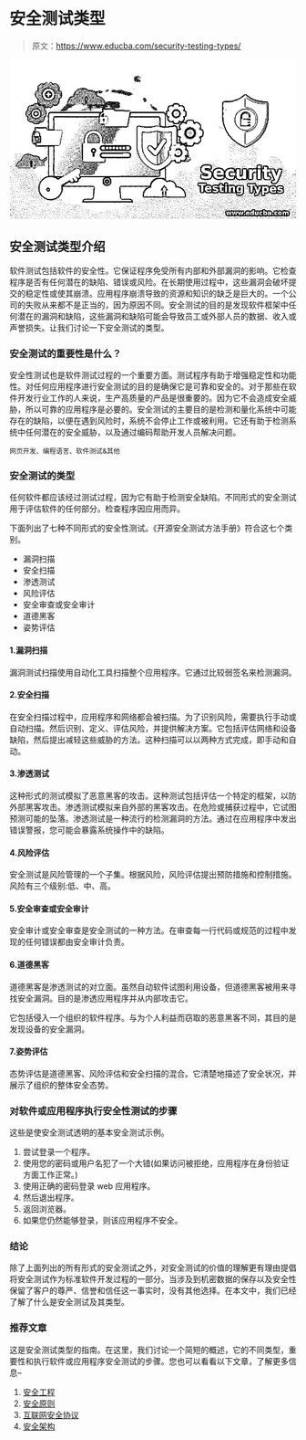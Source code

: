 # 安全测试类型

> 原文：<https://www.educba.com/security-testing-types/>

![Security Testing Types](img/70491b1f0d119cf71eb54715da690dec.png "Security Testing Types")



## 安全测试类型介绍

软件测试包括软件的安全性。它保证程序免受所有内部和外部漏洞的影响。它检查程序是否有任何潜在的缺陷、错误或风险。在长期使用过程中，这些漏洞会破坏提交的稳定性或使其崩溃。应用程序崩溃导致的资源和知识的缺乏是巨大的。一个公司的失败从来都不是正当的，因为原因不同。安全测试的目的是发现软件框架中任何潜在的漏洞和缺陷，这些漏洞和缺陷可能会导致员工或外部人员的数据、收入或声誉损失。让我们讨论一下安全测试的类型。

### 安全测试的重要性是什么？

安全性测试也是软件测试过程的一个重要方面。测试程序有助于增强稳定性和功能性。对任何应用程序进行安全测试的目的是确保它是可靠和安全的。对于那些在软件开发行业工作的人来说，生产高质量的产品是很重要的。因为它不会造成安全威胁，所以可靠的应用程序是必要的。安全测试的主要目的是检测和量化系统中可能存在的缺陷，以便在遇到风险时，系统不会停止工作或被利用。它还有助于检测系统中任何潜在的安全威胁，以及通过编码帮助开发人员解决问题。

<small>网页开发、编程语言、软件测试&其他</small>

### 安全测试的类型

任何软件都应该经过测试过程，因为它有助于检测安全缺陷。不同形式的安全测试用于评估软件的任何部分。检查程序因应用而异。

下面列出了七种不同形式的安全性测试。《开源安全测试方法手册》符合这七个类别。

*   漏洞扫描
*   安全扫描
*   渗透测试
*   风险评估
*   安全审查或安全审计
*   道德黑客
*   姿势评估

#### 1.漏洞扫描

漏洞测试扫描使用自动化工具扫描整个应用程序。它通过比较弱签名来检测漏洞。

#### 2.安全扫描

在安全扫描过程中，应用程序和网络都会被扫描。为了识别风险，需要执行手动或自动扫描。然后识别、定义、评估风险，并提供解决方案。它包括评估网络和设备缺陷，然后提出减轻这些威胁的方法。这种扫描可以以两种方式完成，即手动和自动。

#### 3.渗透测试

这种形式的测试模拟了恶意黑客的攻击。这种测试包括评估一个特定的框架，以防外部黑客攻击。渗透测试模拟来自外部的黑客攻击。在危险或捕获过程中，它试图预测可能的坠落。渗透测试是一种流行的检测漏洞的方法。通过在应用程序中发出错误警报，您可能会暴露系统操作中的缺陷。

#### 4.风险评估

安全测试是风险管理的一个子集。根据风险，风险评估提出预防措施和控制措施。风险有三个级别:低、中、高。

#### 5.安全审查或安全审计

安全审计或安全审查是安全测试的一种方法。在审查每一行代码或规范的过程中发现的任何错误都由安全审计负责。

#### 6.道德黑客

道德黑客是渗透测试的对立面。虽然自动软件试图利用设备，但道德黑客被用来寻找安全漏洞。目的是渗透应用程序并从内部攻击它。

它包括侵入一个组织的软件程序。与为个人利益而窃取的恶意黑客不同，其目的是发现设备的安全漏洞。

#### 7.姿势评估

态势评估是道德黑客、风险评估和安全扫描的混合。它清楚地描述了安全状况，并展示了组织的整体安全态势。

### 对软件或应用程序执行安全性测试的步骤

这些是使安全测试透明的基本安全测试示例。

1.  尝试登录一个程序。
2.  使用您的密码或用户名犯了一个大错(如果访问被拒绝，应用程序在身份验证方面工作正常。)
3.  使用正确的密码登录 web 应用程序。
4.  然后退出程序。
5.  返回浏览器。
6.  如果您仍然能够登录，则该应用程序不安全。

### 结论

除了上面列出的所有形式的安全测试之外，对安全测试的价值的理解更有理由提倡将安全测试作为标准软件开发过程的一部分。当涉及到机密数据的保存以及安全性保留了客户的尊严、信誉和信任这一事实时，没有其他选择。在本文中，我们已经了解了什么是安全测试及其类型。

### 推荐文章

这是安全测试类型的指南。在这里，我们讨论一个简短的概述，它的不同类型，重要性和执行软件或应用程序安全测试的步骤。您也可以看看以下文章，了解更多信息–

1.  [安全工程](https://www.educba.com/security-engineering/)
2.  [安全原则](https://www.educba.com/security-principles/)
3.  [互联网安全协议](https://www.educba.com/internet-security-protocols/)
4.  [安全架构](https://www.educba.com/security-architecture/)





